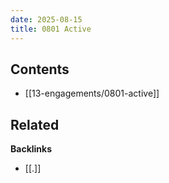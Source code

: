 ```yaml
---
date: 2025-08-15
title: 0801 Active
---
```


<!-- AUTO-TOC:START -->

## Contents
- [[13-engagements/0801-active]]

<!-- AUTO-TOC:END -->


<!-- RELATED:START -->

## Related
**Backlinks**
- [[.]]

<!-- RELATED:END -->
